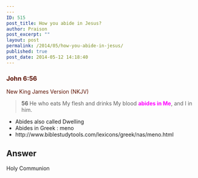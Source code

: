 ```yaml
---
---
ID: 515
post_title: How you abide in Jesus?
author: Praison
post_excerpt: ""
layout: post
permalink: /2014/05/how-you-abide-in-jesus/
published: true
post_date: 2014-05-12 14:18:40
---
```

<div class="heading passage-class-0" style="color: #5c1101;">
<h3>John 6:56</h3>
<p class="txt-sm">New King James Version (NKJV)</p>

</div>
<div class="passage version-NKJV result-text-style-normal text-html " style="color: #000000;">
<blockquote><span id="en-NKJV-26314" class="text John-6-56"><span class="versenum" style="font-weight: bold;">56 </span><span class="woj">He who eats My flesh and drinks My blood <span style="color: #ff00ff;"><strong>abides in Me</strong></span>, and I in him.</span></span></blockquote>
</div>
<ul>
	<li>Abides also called Dwelling</li>
	<li>Abides in Greek : meno</li>
	<li>http://www.biblestudytools.com/lexicons/greek/nas/meno.html</li>
</ul>
<h2>Answer</h2>
Holy Communion
